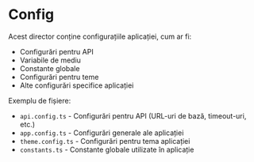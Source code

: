 # Config

Acest director conține configurațiile aplicației, cum ar fi:

- Configurări pentru API
- Variabile de mediu
- Constante globale
- Configurări pentru teme
- Alte configurări specifice aplicației

Exemplu de fișiere:
- `api.config.ts` - Configurări pentru API (URL-uri de bază, timeout-uri, etc.)
- `app.config.ts` - Configurări generale ale aplicației
- `theme.config.ts` - Configurări pentru tema aplicației
- `constants.ts` - Constante globale utilizate în aplicație
